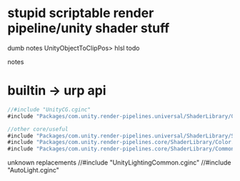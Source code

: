 # stupid scriptable render pipeline/unity shader stuff
dumb notes
UnityObjectToClipPos> hlsl todo

notes

# builtin -> urp api           
```cs
//#include "UnityCG.cginc"
#include "Packages/com.unity.render-pipelines.universal/ShaderLibrary/Core.hlsl"

//other core/useful 
#include "Packages/com.unity.render-pipelines.universal/ShaderLibrary/SurfaceInput.hlsl"
#include "Packages/com.unity.render-pipelines.core/ShaderLibrary/Color.hlsl"
#include "Packages/com.unity.render-pipelines.core/ShaderLibrary/Common.hlsl"
```

unknown replacements
//#include "UnityLightingCommon.cginc"
//#include "AutoLight.cginc"
